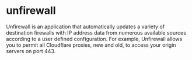# unfirewall

Unfirewall is an application that automatically updates a variety of destination firewalls with IP address data from
numerous available sources according to a user defined configuration. For example, Unfirewall allows you to permit
all Cloudflare proxies, new and old, to access your origin servers on port 443.
